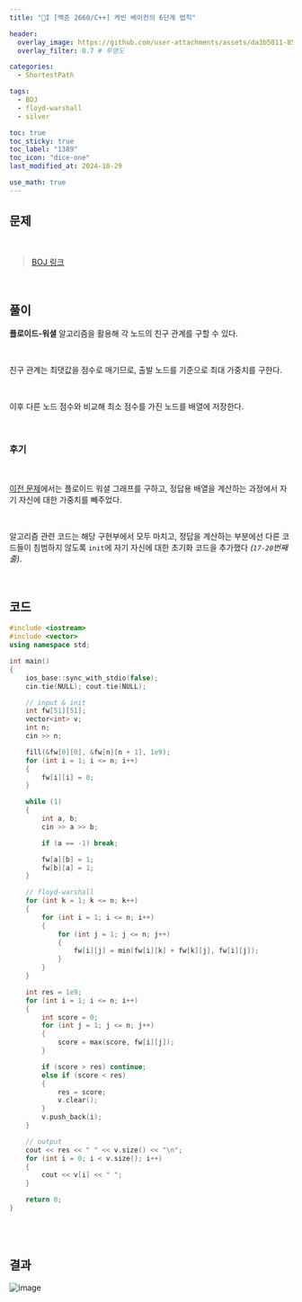```yaml
---
title: "🩶I [백준 2660/C++] 케빈 베이컨의 6단계 법칙"

header:
  overlay_image: https://github.com/user-attachments/assets/da3b5011-85d5-46a9-b9b2-3d0977c1a4d8
  overlay_filter: 0.7 # 투명도

categories:
  - ShortestPath

tags:
  - BOJ
  - floyd-warshall
  - silver

toc: true
toc_sticky: true
toc_label: "1389"
toc_icon: "dice-one"
last_modified_at: 2024-10-29

use_math: true
---
```


## **문제**

<br>

> [BOJ 링크](https://www.acmicpc.net/problem/2660)




<br>


## **풀이**

**플로이드-워셜** 알고리즘을 활용해 각 노드의 친구 관계를 구할 수 있다. 

<br>

친구 관계는 최댓값을 점수로 매기므로, 출발 노드를 기준으로 최대 가중치를 구한다. 

<br>

이후 다른 노드 점수와 비교해 최소 점수를 가진 노드를 배열에 저장한다.

<br>

### 후기

<br>

[이전 문제](https://yj59.github.io/shortestpath/s1389/)에서는 플로이드 워셜 그래프를 구하고, 정답용 배열을 계산하는 과정에서 자기 자신에 대한 가중치를 빼주었다. 

<br>

알고리즘 관련 코드는 해당 구현부에서 모두 마치고, 정답을 계산하는 부분에선 다른 코드들이 침범하지 않도록 `init`에 자기 자신에 대한 초기화 코드을 추가했다 *(`17-20`번째 줄)*.

<br>


## **코드**


```c++
#include <iostream>
#include <vector>
using namespace std;

int main()
{
	ios_base::sync_with_stdio(false);
	cin.tie(NULL); cout.tie(NULL);

	// input & init
	int fw[51][51];
	vector<int> v;
	int n;
	cin >> n;

	fill(&fw[0][0], &fw[n][n + 1], 1e9);
	for (int i = 1; i <= n; i++)
	{
		fw[i][i] = 0;
	}

	while (1)
	{
		int a, b;
		cin >> a >> b;

		if (a == -1) break;

		fw[a][b] = 1;
		fw[b][a] = 1;
	}

	// floyd-warshall
	for (int k = 1; k <= n; k++)
	{
		for (int i = 1; i <= n; i++)
		{
			for (int j = 1; j <= n; j++)
			{
				fw[i][j] = min(fw[i][k] + fw[k][j], fw[i][j]);
			}
		}
	}

	int res = 1e9;
	for (int i = 1; i <= n; i++)
	{
		int score = 0;
		for (int j = 1; j <= n; j++)
		{
			score = max(score, fw[i][j]);
		}

		if (score > res) continue;
		else if (score < res)
		{
			res = score;
			v.clear();
		}
		v.push_back(i);
	}

	// output
	cout << res << " " << v.size() << "\n";
	for (int i = 0; i < v.size(); i++)
	{
		cout << v[i] << " ";
	}

	return 0;
}
```

<br><br>


## 결과

![image](https://github.com/user-attachments/assets/e23e527e-9a82-46d5-8677-887d271b5b75)